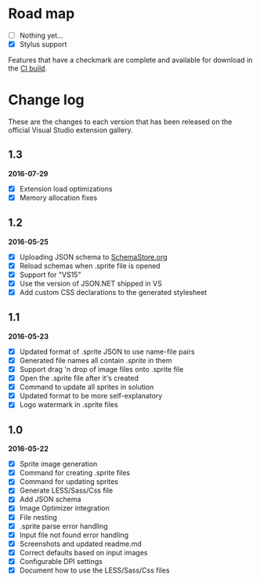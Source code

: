 # Road map

- [ ] Nothing yet...
- [x] Stylus support
 
Features that have a checkmark are complete and available for
download in the
[CI build](http://vsixgallery.com/extension/cd92c0c6-2c32-49a3-83ca-0dc767c7d78e/).

# Change log

These are the changes to each version that has been released
on the official Visual Studio extension gallery.

## 1.3

**2016-07-29**

- [x] Extension load optimizations
- [x] Memory allocation fixes

## 1.2

**2016-05-25**

- [x] Uploading JSON schema to [SchemaStore.org](http://schemastore.org)
- [x] Reload schemas when .sprite file is opened 
- [x] Support for "VS15"
- [x] Use the version of JSON.NET shipped in VS
- [x] Add custom CSS declarations to the generated stylesheet

## 1.1

**2016-05-23**

- [x] Updated format of .sprite JSON to use name-file pairs
- [x] Generated file names all contain *.sprite* in them
- [x] Support drag 'n drop of image files onto .sprite file
- [x] Open the .sprite file after it's created
- [x] Command to update all sprites in solution
- [x] Updated format to be more self-explanatory
- [x] Logo watermark in .sprite files 

## 1.0

**2016-05-22**

- [x] Sprite image generation
- [x] Command for creating .sprite files
- [x] Command for updating sprites
- [x] Generate LESS/Sass/Css file
- [x] Add JSON schema
- [x] Image Optimizer integration
- [x] File nesting
- [x] .sprite parse error handling
- [x] Input file not found error handling
- [x] Screenshots and updated readme.md
- [x] Correct defaults based on input images
- [x] Configurable DPI settings
- [x] Document how to use the LESS/Sass/Css files